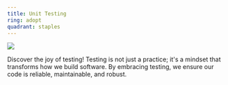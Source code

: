 ```yaml
---
title: Unit Testing
ring: adopt
quadrant: staples
---
```


[![](https://img.shields.io/badge/xunit-0c7cba?logo=gitbook&logoColor=000&style=flat)](https://xunit.net/?tabs=cs)

Discover the joy of testing! Testing is not just a practice; it's a mindset that transforms how we build software. By embracing testing, we ensure our code is reliable, maintainable, and robust.